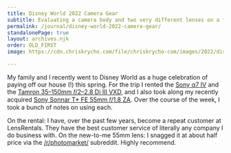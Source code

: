 ```yaml
---
title: Disney World 2022 Camera Gear
subtitle: Evaluating a camera body and two very different lenses on a family trip to Disney World in summer 2022.
permalink: /journal/disney-world-2022-camera-gear/
standalonePage: true
layout: archives.njk
order: OLD_FIRST
image: https://cdn.chriskrycho.com/file/chriskrycho-com/images/2022/disney/tamron-lens/scale.jpg

---
```


My family and I recently went to Disney World as a huge celebration of paying off our house (!) this spring. For the trip I rented the [Sony α7 IV][camera] and the [Tamron 35–150mm 𝑓/2–2.8 Di III VXD][tamron-lens], and I also took along my recently acquired [Sony Sonnar T\* FE 55mm 𝑓/1.8 ZA][sony-lens]. Over the course of the week, I took a bunch of notes on using each.

On the rental: I have, over the past few years, become a repeat customer at LensRentals. They have the best customer service of literally any company I do business with. On the new-to-me 55mm lens: I snagged it at about half price via the [/r/photomarket/][reddit] subreddit. Highly recommend.

[camera]: https://www.bhphotovideo.com/c/product/1667800-REG/sony_ilce_7m4_b_alpha_a7_iv_mirrorless.html?sts=hist-pi&pim=Y
[tamron-lens]: https://www.bhphotovideo.com/c/product/1658158-REG/tamron_a058_35_150mm_f_f_2_2_8_di_iii.html
[sony-lens]: https://www.bhphotovideo.com/c/search?Ntt=sony%20sonnar%20t%20fe%2055mm%20f%2F1.8%20za%20lens&N=0&InitialSearch=yes&sts=hist-ps
[reddit]: https://www.reddit.com/r/photomarket/
